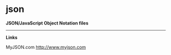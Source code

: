 # json
**JSON/JavaScript Object Notation files**

-----

**Links**

MyJSON.com
http://www.myjson.com
